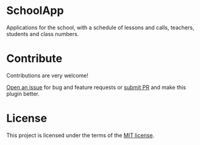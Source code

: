 # SchoolApp
Applications for the school, with a schedule of lessons and calls, teachers, students and class numbers.

# Contribute
Contributions are very welcome!

<a href="https://github.com/MegaRoks/SchoolApp/issues/new" target="_blank">Open an issue</a> for bug and feature requests or <a href="https://github.com/MegaRoks/SchoolApp/compare" target="_blank">submit PR</a> and make this plugin better.

# License
This project is licensed under the terms of the <a href="https://github.com/MegaRoks/SchoolApp/blob/master/LICENSE" target="_blank">MIT license</a>.
